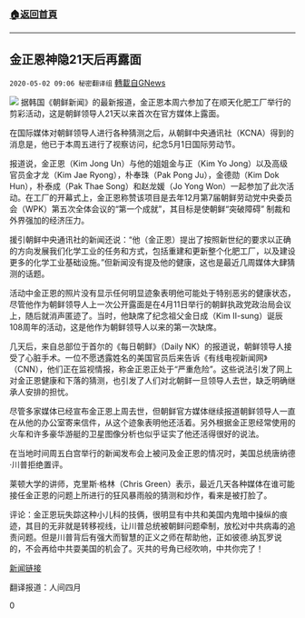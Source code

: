 ###  [:house:返回首頁](https://github.com/ourhimalayas/txt)
---

## 金正恩神隐21天后再露面
`2020-05-02 09:06 秘密翻译组` [轉載自GNews](https://gnews.org/zh-hant/191958/)

![](https://s3.amazonaws.com/gnews-media-offload/wp-content/uploads/2020/05/02085448/1-14.png)
据韩国《朝鲜新闻》的最新报道，金正恩本周六参加了在顺天化肥工厂举行的剪彩活动，这是朝鲜领导人21天以来首次在官方媒体上露面。

在国际媒体对朝鲜领导人进行各种猜测之后，从朝鲜中央通讯社（KCNA）得到的消息是，他已于本周五进行了视察访问，纪念5月1日国际劳动节。

报道说，金正恩（Kim Jong Un）与他的姐姐金与正（Kim Yo Jong）以及高级官员金才龙（Kim Jae Ryong），朴奉珠（Pak Pong Ju），金德勋（Kim Dok Hun），朴泰成（Pak Thae Song）和赵龙媛（Jo Yong Won）一起参加了此次活动。在工厂的开幕式上，金正恩称赞该项目是去年12月第7届朝鲜劳动党中央委员会（WPK）第五次全体会议的“第一个成就”，其目标是使朝鲜“突破障碍” 制裁和外界强加的经济压力。

援引朝鲜中央通讯社的新闻还说：“他（金正恩）提出了按照新世纪的要求以正确的方向发展我们化学工业的任务和方式，包括重建和更新整个化肥工厂，以及建设更多的化学工业基础设施。”但新闻没有提及他的健康，这也是最近几周媒体大肆猜测的话题。

活动中金正恩的照片没有显示任何明显迹象表明他可能处于特别恶劣的健康状态，尽管他作为朝鲜领导人上一次公开露面是在4月11日举行的朝鲜执政党政治局会议上，随后就消声匿迹了。当时，他缺席了纪念祖父金日成（Kim II-sung）诞辰108周年的活动，这是他作为朝鲜领导人以来的第一次缺席。

几天后，来自总部位于首尔的《每日朝鲜》（Daily NK）的报道说，朝鲜领导人接受了心脏手术。一位不愿透露姓名的美国官员后来告诉《有线电视新闻网》（CNN），他们正在监视情报，称金正恩正处于“严重危险”。这些说法引发了网上对金正恩健康和下落的猜测，也引发了人们对北朝鲜一旦领导人去世，缺乏明确继承人安排的担忧。

尽管多家媒体已经宣布金正恩上周去世，但朝鲜官方媒体继续报道朝鲜领导人一直在从他的办公室寄来信件，从这个迹象表明他还活着。另外根据金正恩经常使用的火车和许多豪华游艇的卫星图像分析也似乎证实了他还活得很好的说法。

在当地时间周五白宫举行的新闻发布会上被问及金正恩的情况时，美国总统唐纳德·川普拒绝置评。

莱顿大学的讲师，克里斯·格林（Chris Green）表示，最近几天各种媒体在谁可能接任金正恩的问题上所进行的狂风暴雨般的猜测和炒作，看来是被打脸了。

评论：金正恩玩失踪这种小儿科的技俩，很明显有中共和美国内鬼暗中操纵的痕迹，其目的无非就是转移视线，让川普总统被朝鲜问题牵制，放松对中共病毒的追责问题。但是川普背后有强大而智慧的正义之师在帮助他，正如彼德.纳瓦罗说的，不会再给中共耍美国的机会了。灭共的号角已经吹响，中共你完了！

[新闻链接](https://www.nknews.org/2020/05/kim-jong-un-reappears-in-state-media-following-21-day-appearance/)

翻译报道：人间四月

0
